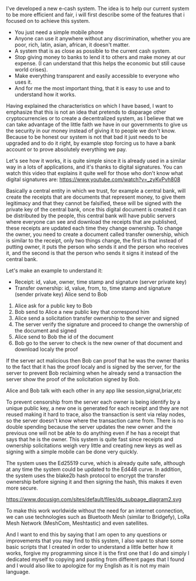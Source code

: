 I've developed a new e-cash system. The idea is to help our current system to be more efficient and fair, i will first describe some of the features that i focused on to achieve this system.
- You just need a simple mobile phone
- Anyone can use it anywhere without any discrimination, whether you are poor, rich, latin, asian, african, it doesn't matter.
- A system that is as close as possible to the current cash system.
- Stop giving money to banks to lend it to others and make money at our expense. (I can understand that this helps the economic but still cause world crises).
- Make everything transparent and easily accessible to everyone who uses it.
- And for me the most important thing, that it is easy to use and to understand how it works.

Having explained the characteristics on which I have based, I want to emphasize that this is not an idea that pretends to disparage other cryptocurrencies or to create a decentralized system, as I believe that we can take advantage of the little faith we have in our governments to give us the security in our money instead of giving it to people we don't know. Because to be honest our system is not that bad it just needs to be upgraded and to do it right, by example stop forcing us to have a bank account or to prove absolutely everything we pay.

Let's see how it works, it is quite simple since it is already used in a similar way in a lots of applications, and it's thanks to digital signatures. You can watch this video that explains it quite well for those who don't know what digital signatures are: 
https://www.youtube.com/watch?v=_zyKvPvh808

Basically a central entity in which we trust, for example a central bank, will create the receipts that are documents that represent money, to give them legitimacy and that they cannot be falsified, these will be signed with the private key of the central bank, once this digital document is created it can be distributed by the people, this central bank will have public servers where everyone can see and download the receipts that are published, these receipts are updated each time they change ownership. 
To change the owner, you need to create a document called transfer ownership, which is similar to the receipt, only two things change, the first is that instead of putting owner, it puts the person who sends it and the person who receives it, and the second is that the person who sends it signs it instead of the central bank.

Let's make an example to understand it:
- Receipt: id, value, owner, time stamp and signature (server private key)
- Transfer ownership: id, value, from, to, time stamp and signature (sender private key)
Alice send to Bob
1. Alice ask for a public key to Bob
2. Bob send to Alice a new public key that correspond him
3. Alice send a solicitation transfer ownership to the server and signed
4. The server verify the signature and proceed to change the ownership of the document and signed
5. Alice send to Bob the id of the document
6. Bob go to the server to check is the new owner of that document and download localy the proof

If the server act malicious then Bob can proof that he was the owner thanks to the fact that it has the proof localy and is signed by the server, for the server to prevent Bob reclaiming when he already send a transaction the server show the proof of the solicitation signed by Bob.

Alice and Bob talk with each other in any app like session,signal,briar,etc

To prevent censorship from the server each owner is being identify by a unique public key, a new one is generated for each receipt and they are not reused making it hard to trace, also the transaction is sent via relay nodes, so the server doesn't know where the transaction came from.
There is no double spending because the server updates the new owner and the previous one will not be able to do anything even if he has a receipt that says that he is the owner.
This system is quite fast since receipts and ownership solicitations weigh very little and creating new keys as well as signing with a simple mobile can be done very quickly.

The system uses the Ed25519 curve, which is already quite safe, although at any time the system could be updated to the Ed448 curve.
In addition, the system uses the blake2b hash protocol to encrypt the transfer ownership before signing it and then signing the hash, this makes it even more secure.

https://www.docusign.com/sites/default/files/ds_subpage_diagram2.svg

To make this work worldwide without the need for an internet connection, we can use technologies such as Bluetooth Mesh (similar to Bridgefy), LoRa Mesh Network (MeshCom, Meshtastic) and even satellites.

And I want to end this by saying that I am open to any questions or improvements that you may find to this system, I also want to share some basic scripts that I created in order to understand a little better how it works, forgive my programming since it is the first one that I do and simply I dedicated myself to copying and pasting from different pages that I found and I would also like to apologize for my English as it is not my main language.

